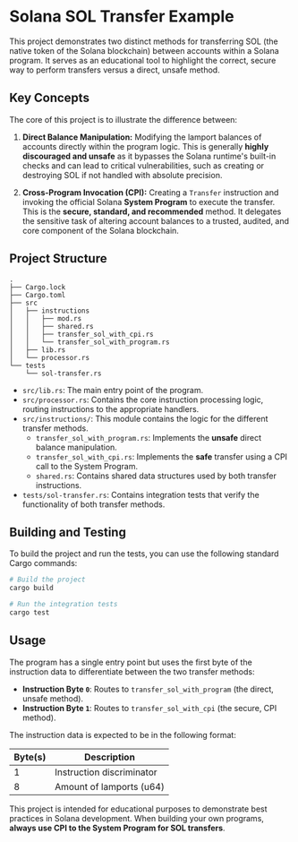 
# Solana SOL Transfer Example

This project demonstrates two distinct methods for transferring SOL (the native token of the Solana blockchain) between accounts within a Solana program. It serves as an educational tool to highlight the correct, secure way to perform transfers versus a direct, unsafe method.

## Key Concepts

The core of this project is to illustrate the difference between:

1.  **Direct Balance Manipulation:** Modifying the lamport balances of accounts directly within the program logic. This is generally **highly discouraged and unsafe** as it bypasses the Solana runtime's built-in checks and can lead to critical vulnerabilities, such as creating or destroying SOL if not handled with absolute precision.

2.  **Cross-Program Invocation (CPI):** Creating a `Transfer` instruction and invoking the official Solana **System Program** to execute the transfer. This is the **secure, standard, and recommended** method. It delegates the sensitive task of altering account balances to a trusted, audited, and core component of the Solana blockchain.

## Project Structure

```
.
├── Cargo.lock
├── Cargo.toml
├── src
│   ├── instructions
│   │   ├── mod.rs
│   │   ├── shared.rs
│   │   ├── transfer_sol_with_cpi.rs
│   │   └── transfer_sol_with_program.rs
│   ├── lib.rs
│   └── processor.rs
└── tests
    └── sol-transfer.rs
```

-   `src/lib.rs`: The main entry point of the program.
-   `src/processor.rs`: Contains the core instruction processing logic, routing instructions to the appropriate handlers.
-   `src/instructions/`: This module contains the logic for the different transfer methods.
    -   `transfer_sol_with_program.rs`: Implements the **unsafe** direct balance manipulation.
    -   `transfer_sol_with_cpi.rs`: Implements the **safe** transfer using a CPI call to the System Program.
    -   `shared.rs`: Contains shared data structures used by both transfer instructions.
-   `tests/sol-transfer.rs`: Contains integration tests that verify the functionality of both transfer methods.

## Building and Testing

To build the project and run the tests, you can use the following standard Cargo commands:

```bash
# Build the project
cargo build

# Run the integration tests
cargo test
```

## Usage

The program has a single entry point but uses the first byte of the instruction data to differentiate between the two transfer methods:

-   **Instruction Byte `0`**: Routes to `transfer_sol_with_program` (the direct, unsafe method).
-   **Instruction Byte `1`**: Routes to `transfer_sol_with_cpi` (the secure, CPI method).

The instruction data is expected to be in the following format:

| Byte(s) | Description                |
|---------|----------------------------|
| 1       | Instruction discriminator  |
| 8       | Amount of lamports (u64)   |

This project is intended for educational purposes to demonstrate best practices in Solana development. When building your own programs, **always use CPI to the System Program for SOL transfers**.
